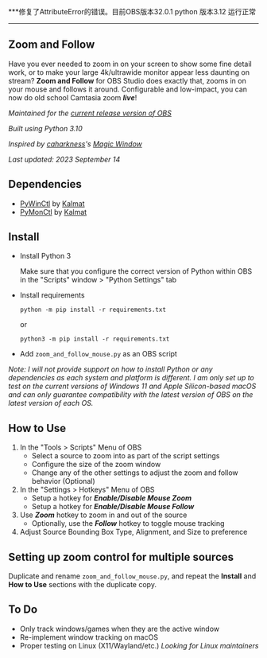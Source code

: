***修复了AttributeError的错误。目前OBS版本32.0.1 python 版本3.12 运行正常

---------------

Zoom and Follow
---------------
Have you ever needed to zoom in on your screen to show some fine detail work, or to make your large 4k/ultrawide monitor appear less daunting on stream? **Zoom and Follow** for OBS Studio does exactly that, zooms in on your mouse and follows it around. Configurable and low-impact, you can now do old school Camtasia zoom ***live***!

*Maintained for the [current release version of OBS](https://github.com/obsproject/obs-studio/releases/latest)*

*Built using Python 3.10*

*Inspired by [caharkness](https://obsproject.com/forum/members/caharkness.153928/)'s [Magic Window](https://obsproject.com/forum/threads/magic-window.107614/)*

*Last updated: 2023 September 14*

Dependencies
------------
- [PyWinCtl](https://github.com/Kalmat/PyWinCtl/) by [Kalmat](https://github.com/Kalmat)
- [PyMonCtl](https://github.com/Kalmat/PyMonCtl/) by [Kalmat](https://github.com/Kalmat)

Install
-------
- Install Python 3

  Make sure that you configure the correct version of Python within OBS in the "Scripts" window > "Python Settings" tab

- Install requirements

  ```python -m pip install -r requirements.txt```

  or

  ```python3 -m pip install -r requirements.txt```

- Add `zoom_and_follow_mouse.py` as an OBS script

*Note: I will not provide support on how to install Python or any dependencies as each system and platform is different. I am only set up to test on the current versions of Windows 11 and Apple Silicon-based macOS and can only guarantee compatibility with the latest version of OBS on the latest version of each OS.*

How to Use
----------
1. In the "Tools > Scripts" Menu of OBS
   - Select a source to zoom into as part of the script settings
   - Configure the size of the zoom window
   - Change any of the other settings to adjust the zoom and follow behavior (Optional)
2. In the "Settings > Hotkeys" Menu of OBS
   - Setup a hotkey for ***Enable/Disable Mouse Zoom***
   - Setup a hotkey for ***Enable/Disable Mouse Follow***
3. Use ***Zoom*** hotkey to zoom in and out of the source
   - Optionally, use the ***Follow*** hotkey to toggle mouse tracking
4. Adjust Source Bounding Box Type, Alignment, and Size to preference

Setting up zoom control for multiple sources
---
Duplicate and rename `zoom_and_follow_mouse.py`, and repeat the **Install** and **How to Use** sections with the duplicate copy.

To Do
-----
- Only track windows/games when they are the active window
- Re-implement window tracking on macOS
- Proper testing on Linux (X11/Wayland/etc.) *Looking for Linux maintainers*
